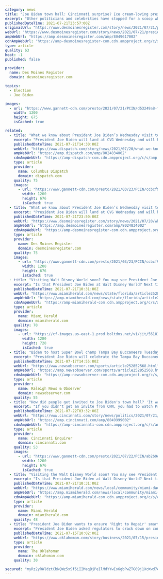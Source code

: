 ```yaml
---
category: news
title: "Joe Biden town hall: Cincinnati surprise? Ice cream-loving president doesn't stop at Graeter's"
excerpt: "Other politicians and celebrities have stopped for a scoop while visiting the Queen City, including former President Bill Clinton and Ivanka Trump."
publishedDateTime: 2021-07-21T23:57:00Z
originalUrl: "https://www.desmoinesregister.com/story/news/2021/07/21/president-joe-biden-graeters-ice-cream-cincinnati-visit/8049617002/"
webUrl: "https://www.desmoinesregister.com/story/news/2021/07/21/president-joe-biden-graeters-ice-cream-cincinnati-visit/8049617002/"
ampWebUrl: "https://amp.desmoinesregister.com/amp/8049617002"
cdnAmpWebUrl: "https://amp-desmoinesregister-com.cdn.ampproject.org/c/s/amp.desmoinesregister.com/amp/8049617002"
type: article
quality: 63
heat: -1
published: false

provider:
  name: Des Moines Register
  domain: desmoinesregister.com

topics:
  - Election
  - Joe Biden

images:
  - url: "https://www.gannett-cdn.com/presto/2021/07/21/PCIN/d53249a8-f496-4a2a-8701-055a28f5a2f8-MicrosoftTeams-image_3.png?auto=webp&crop=2999,1687,x0,y152&format=pjpg&width=1200"
    width: 1200
    height: 675
    isCached: true

related:
  - title: "What we know about President Joe Biden’s Wednesday visit to Cincinnati"
    excerpt: "President Joe Biden will land at CVG Wednesday and will hold a town hall at Mount St. Joseph University, moderated by CNN anchor Don Lemon."
    publishedDateTime: 2021-07-21T14:30:00Z
    webUrl: "https://www.dispatch.com/story/news/2021/07/20/what-we-know-president-joe-biden-visit-cincinnati-cnn-town-hall/8024834002/"
    ampWebUrl: "https://amp.dispatch.com/amp/8024834002"
    cdnAmpWebUrl: "https://amp-dispatch-com.cdn.ampproject.org/c/s/amp.dispatch.com/amp/8024834002"
    type: article
    provider:
      name: Columbus Dispatch
      domain: dispatch.com
    quality: 75
    images:
      - url: "https://www.gannett-cdn.com/presto/2021/03/23/PCIN/ccbcf9e3-25be-4198-8574-13022b9fdd69-AP21082731379822.jpg?auto=webp&crop=1023,576,x0,y34&format=pjpg&width=1200"
        width: 1200
        height: 676
        isCached: true
  - title: "What we know about President Joe Biden’s Wednesday visit to Cincinnati"
    excerpt: "President Joe Biden will land at CVG Wednesday and will hold a town hall at Mount St. Joseph University, moderated by CNN anchor Don Lemon."
    publishedDateTime: 2021-07-21T23:50:00Z
    webUrl: "https://www.desmoinesregister.com/story/news/2021/07/20/what-we-know-president-joe-biden-visit-cincinnati-cnn-town-hall/8024834002/"
    ampWebUrl: "https://amp.desmoinesregister.com/amp/8024834002"
    cdnAmpWebUrl: "https://amp-desmoinesregister-com.cdn.ampproject.org/c/s/amp.desmoinesregister.com/amp/8024834002"
    type: article
    provider:
      name: Des Moines Register
      domain: desmoinesregister.com
    quality: 75
    images:
      - url: "https://www.gannett-cdn.com/presto/2021/03/23/PCIN/ccbcf9e3-25be-4198-8574-13022b9fdd69-AP21082731379822.jpg?auto=webp&crop=1023,576,x0,y34&format=pjpg&width=1200"
        width: 1200
        height: 676
        isCached: true
  - title: "Visiting Walt Disney World soon? You may see President Joe Biden’s twin on stage"
    excerpt: "Is that President Joe Biden at Walt Disney World? Next time you go to Magic Kingdom, you may see the 46th president of the United States on stage. It’s his Audio-Animatronics double. Disney Parks announced on its blog this week that Biden’s robotic replica will join past presidents in The Hall of Presidents,"
    publishedDateTime: 2021-07-21T10:31:00Z
    webUrl: "https://www.miamiherald.com/news/state/florida/article252899763.html"
    ampWebUrl: "https://amp.miamiherald.com/news/state/florida/article252899763.html"
    cdnAmpWebUrl: "https://amp-miamiherald-com.cdn.ampproject.org/c/s/amp.miamiherald.com/news/state/florida/article252899763.html"
    type: article
    provider:
      name: Miami Herald
      domain: miamiherald.com
    quality: 70
    images:
      - url: "https://cf-images.us-east-1.prod.boltdns.net/v1/jit/5618154292001/4150a494-c606-4f1f-a857-0ac16d3e3b23/main/1280x720/1m2s16ms/match/image.jpg"
        width: 1280
        height: 720
        isCached: true
  - title: "Biden to host Super Bowl champ Tampa Bay Buccaneers Tuesday"
    excerpt: "President Joe Biden will celebrate the Tampa Bay Buccaneers’ Super Bowl title when the team visits the White House on Tuesday."
    publishedDateTime: 2021-07-17T14:55:00Z
    webUrl: "https://www.newsobserver.com/sports/article252852568.html"
    ampWebUrl: "https://amp.newsobserver.com/sports/article252852568.html"
    cdnAmpWebUrl: "https://amp-newsobserver-com.cdn.ampproject.org/c/s/amp.newsobserver.com/sports/article252852568.html"
    type: article
    provider:
      name: Raleigh News & Observer
      domain: newsobserver.com
    quality: 55
  - title: "How did people get invited to Joe Biden's town hall? 'It wasn't a whole lot of the usual political insider crowd.'"
    excerpt: "If you didn't get an invite from CNN, you had to watch President Joe Biden's town hall on television. Students, teachers, business owners and a few local politicians were among the few hundred allowed into the auditorium at Mount St. Joseph University in ..."
    publishedDateTime: 2021-07-22T03:32:00Z
    webUrl: "https://www.cincinnati.com/story/news/politics/2021/07/21/joe-biden-town-hall-who-got-invited-cnn/8049999002/"
    ampWebUrl: "https://amp.cincinnati.com/amp/8049999002"
    cdnAmpWebUrl: "https://amp-cincinnati-com.cdn.ampproject.org/c/s/amp.cincinnati.com/amp/8049999002"
    type: article
    provider:
      name: Cincinnati Enquirer
      domain: cincinnati.com
    quality: 53
    images:
      - url: "https://www.gannett-cdn.com/presto/2021/07/22/PCIN/ab2b9d63-c338-4b14-85c5-f83a53752a04-AP21203035418509.jpg?auto=webp&crop=1023,576,x0,y52&format=pjpg&width=1200"
        width: 1200
        height: 676
        isCached: true
  - title: "Visiting the Walt Disney World soon? You may see President Joe Biden’s twin on stage"
    excerpt: "Is that President Joe Biden at Walt Disney World? Next time you go to Magic Kingdom, you may see the 46th president of the United States on stage. It’s his Audio-Animatronics double. Disney Parks announced on its blog this week that Biden’s robotic replica will join past presidents in The Hall of Presidents,"
    publishedDateTime: 2021-07-21T10:31:00Z
    webUrl: "https://www.miamiherald.com/news/local/community/miami-dade/article252899763.html"
    ampWebUrl: "https://amp.miamiherald.com/news/local/community/miami-dade/article252899763.html"
    cdnAmpWebUrl: "https://amp-miamiherald-com.cdn.ampproject.org/c/s/amp.miamiherald.com/news/local/community/miami-dade/article252899763.html"
    type: article
    provider:
      name: Miami Herald
      domain: miamiherald.com
    quality: 48
  - title: "President Joe Biden wants to ensure 'Right to Repair' smartphones, other devices"
    excerpt: "President Joe Biden asked regulators to crack down on companies that make it harder for people to repair smartphones and other software-driven tech."
    publishedDateTime: 2021-07-15T10:02:00Z
    webUrl: "https://www.oklahoman.com/story/business/2021/07/15/president-joe-biden-backs-right-to-repair-smartphone-regulations/7936627002/"
    type: article
    provider:
      name: The Oklahoman
      domain: oklahoman.com
    quality: 30

secured: "myRz2yRWldztCbNQWz5xSf5iIIMaqBjPeIlMdYYwIo6gbPwZTG09j1XcKwd7eaqXlSx5lPUVTGoS58abxJ6yOJC51xA1TFBhXbxiR/g4GW25N+Yr1EvC5nDWxuxuvfb8ysUFVhdfy9izKh1YMym+pOJNY+QtSZxH3P9Bxukd1u2ZPonxOOTakLwhMrBMcq7FPUdmVv3sGWO+Z63r3sTHcLV1kVvxDc1U8lpHJIQjQocX0NYEy7HaxOcRAGL0iiSuE5CfzTzVTiPypnxYNz5kvfAW0CwIkhDnExjbhBmFXR1DzLJvfCaUHGqMyJTBtYpwz3oDhJhrBH/3ReVJViGW97Lrpf0VbrBjP/XrzcjiL70=;1tM+85SP8aWWh/u4dUAGnw=="
---
```


